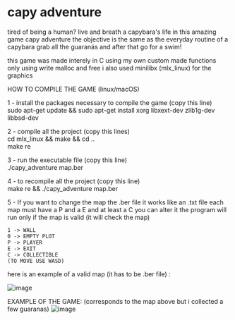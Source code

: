 # capy adventure

tired of being a human? live and breath a capybara's life in this amazing game capy adventure
the objective is the same as the everyday routine of a capybara  grab all the guaranás and after that go for a swim!

this game was made interely in C using my own custom made functions only using write malloc and free
i also used minilibx (mlx_linux) for the graphics

HOW TO COMPILE THE GAME (linux/macOS)

1 - install the packages necessary to compile the game (copy this line)  
    sudo apt-get update && sudo apt-get install xorg libxext-dev zlib1g-dev libbsd-dev  

2 - compile all the project (copy this lines)  
    cd mlx_linux && make && cd ..  
    make re  
    
3 - run the executable file (copy this line)  
    ./capy_adventure map.ber  
    
4 - to recompile all the project (copy this line)  
    make re && ./capy_adventure map.ber  
    
5 - If you want to change the map
    the .ber file it works like an .txt file each map must have a P and a E and at least a C
    you can alter it the program will run only if the map is valid (it will check the map)

    1 -> WALL
    0 -> EMPTY PLOT
    P -> PLAYER
    E -> EXIT
    C -> COLLECTIBLE
    (TO MOVE USE WASD) 

here is an example of a valid map (it has to be .ber file) :


![image](https://github.com/SebastiaoJeronimo/so_long/assets/99453107/ab708900-892b-4ea3-98b8-a6deae3a6674)


EXAMPLE OF THE GAME: (corresponds to the map above but i collected a few guaranas)
![image](https://github.com/SebastiaoJeronimo/so_long/assets/99453107/54f67897-1a04-42e2-8c34-47090a72ace3)

